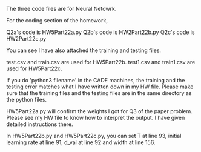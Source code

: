 The three code files are for Neural Netowrk.

For the coding section of the homework,

Q2a's code is HW5Part22a.py 
Q2b's code is HW2Part22b.py 
Q2c's code is HW2Part22c.py

You can see I have also attached the training and testing files. 

test.csv and train.csv are used for HW5Part22b. test1.csv and train1.csv are used for HW5Part22c. 

If you do 'python3 filename' in the CADE machines, the training and the testing error matches what I have written down in my HW file. 
Please make sure that the training files and the testing files are in the same directory as the python files.


HW5Part22a.py will confirm the weights I got for Q3 of the paper problem. Please see my HW file to know how to interpret the output. I 
have given detailed instructions there.

In HW5Part22b.py and HW5Part22c.py, you can set T at line 93, initial learning rate at line 91, d_val at line 92 and width at line 156. 

